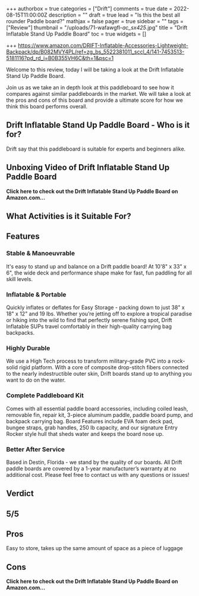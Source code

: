+++
authorbox = true
categories = ["Drift"]
comments = true
date = 2022-08-15T11:00:00Z
description = ""
draft = true
lead = "Is this the best all rounder Paddle board?"
mathjax = false
pager = true
sidebar = ""
tags = ["Review"]
thumbnail = "/uploads/71-wafawgfl-_ac_sx425_.jpg"
title = "Drift Inflatable Stand Up Paddle Board"
toc = true
widgets = []

+++
https://www.amazon.com/DRIFT-Inflatable-Accessories-Lightweight-Backpack/dp/B082MVY4PL/ref=zg_bs_5522381011_sccl_4/141-7453513-5181116?pd_rd_i=B0B355VH6C&th=1&psc=1

Welcome to this review, today I will be taking a look at the Drift Inflatable Stand Up Paddle Board.

Join us as we take an in depth look at this paddleboard to see how it compares against similar paddleboards in the market.  We will take a look at the pros and cons of this board and provide a ultimate score for how we think this board performs overall.

## Drift Inflatable Stand Up Paddle Board - Who is it for?

Drift say that this paddleboard is suitable for experts and beginners alike.

## Unboxing Video of Drift Inflatable Stand Up Paddle Board

**Click here to check out the Drift Inflatable Stand Up Paddle Board  on Amazon.com...**

## What Activities is it Suitable For?

## Features

### Stable & Manoeuvrable

It's easy to stand up and balance on a Drift paddle board! At 10'8" x 33" x 6", the wide deck and performance shape make for fast, fun paddling for all skill levels.

### Inflatable & Portable

Quickly inflates or deflates for Easy Storage - packing down to just 38" x 18" x 12" and 19 lbs. Whether you’re jetting off to explore a tropical paradise or hiking into the wild to find that perfectly serene fishing spot, Drift Inflatable SUPs travel comfortably in their high-quality carrying bag backpacks.

### Highly Durable

We use a High Tech process to transform military-grade PVC into a rock-solid rigid platform. With a core of composite drop-stitch fibers connected to the nearly indestructible outer skin, Drift boards stand up to anything you want to do on the water.

### Complete Paddleboard Kit

Comes with all essential paddle board accessories, including coiled leash, removable fin, repair kit, 3-piece aluminum paddle, paddle board pump, and backpack carrying bag. Board Features include EVA foam deck pad, bungee straps, grab handles, 250 lb capacity, and our signature Entry Rocker style hull that sheds water and keeps the board nose up.

### Better After Service

Based in Destin, Florida - we stand by the quality of our boards. All Drift paddle boards are covered by a 1-year manufacturer’s warranty at no additional cost. Please feel free to contact us with any questions or issues!

## Verdict

## 5/5

## Pros 

Easy to store, takes up the same amount of space as a piece of luggage

## Cons

**Click here to check out the Drift Inflatable Stand Up Paddle Board  on Amazon.com...**